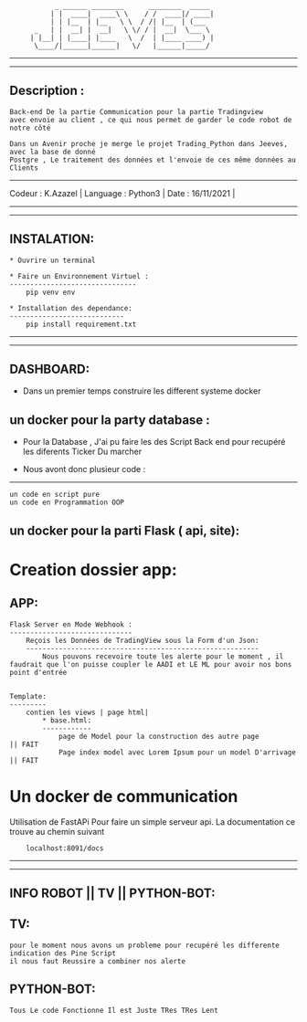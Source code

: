		       _ ______ ________      ________  _____ 
		      | |  ____|  ____\ \    / /  ____|/ ____|
		      | | |__  | |__   \ \  / /| |__  | (___  
		  _   | |  __| |  __|   \ \/ / |  __|  \___ \ 
		 | |__| | |____| |____   \  /  | |____ ____) |
		  \____/|______|______|   \/   |______|_____/ 
		                                              
________________________________________________________________________________________________
________________________________________________________________________________________________

Description : 
-------------
	Back-end De la partie Communication pour la partie Tradingview
	avec envoie au client , ce qui nous permet de garder le code robot de notre côté
	
	Dans un Avenir proche je merge le projet Trading_Python dans Jeeves, avec la base de donné 
	Postgre , Le traitement des données et l'envoie de ces même données au Clients
-----------------------
Codeur   : K.Azazel   |
Language : Python3    |
Date     : 16/11/2021 |
________________________________________________________________________________________________
________________________________________________________________________________________________

INSTALATION:
-----------
	* Ouvrire un terminal 
	
	* Faire un Environnement Virtuel :
	-------------------------------
		pip venv env

	* Installation des dependance:
	----------------------------
		pip install requirement.txt


________________________________________________________________________________________________
________________________________________________________________________________________________

DASHBOARD:
----------
* Dans un premier temps construire les different systeme docker 



un docker pour la party database :
----------------------------------
* Pour la Database , J'ai pu faire les des Script Back end pour recupéré les diferents Ticker Du marcher

* Nous avont donc plusieur code :
-------------------------------
	un code en script pure 
	un code en Programmation OOP


un docker pour la parti Flask ( api, site):
-------------------------------------------
	
Creation dossier app:
=====================
APP:
----
	Flask Server en Mode Webhook :
	------------------------------
		Reçois les Données de TradingView sous la Form d'un Json:
		---------------------------------------------------------
			Nous pouvons recevoire toute les alerte pour le moment , il faudrait que l'on puisse coupler le AADI et LE ML pour avoir nos bons point d'entrée


	Template:
	---------
		contien les views | page html|
			* base.html:
			------------
				page de Model pour la construction des autre page 				|| FAIT 
				Page index model avec Lorem Ipsum pour un model D'arrivage		|| FAIT 





# Un docker de communication 

Utilisation de FastAPi Pour faire un simple serveur api. La documentation ce trouve au chemin suivant 

		localhost:8091/docs

________________________________________________________________________________________________
________________________________________________________________________________________________

INFO ROBOT || TV || PYTHON-BOT:
-------------------------------

TV:
---
	pour le moment nous avons un probleme pour recupéré les differente indication des Pine Script
	il nous faut Reussire a combiner nos alerte

PYTHON-BOT:
-----------
	Tous Le code Fonctionne Il est Juste TRes TRes Lent 
